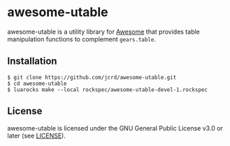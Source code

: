 # awesome-utable

awesome-utable is a utility library for
[Awesome](https://github.com/awesomeWM/awesome) that provides table
manipulation functions to complement `gears.table`.

## Installation

```
$ git clone https://github.com/jcrd/awesome-utable.git
$ cd awesome-utable
$ luarocks make --local rockspec/awesome-utable-devel-1.rockspec
```

## License

awesome-utable is licensed under the GNU General Public License v3.0 or later
(see [LICENSE](LICENSE)).
